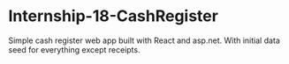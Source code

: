 # Internship-18-CashRegister

Simple cash register web app built with React and asp.net. With initial data seed for everything except receipts.
